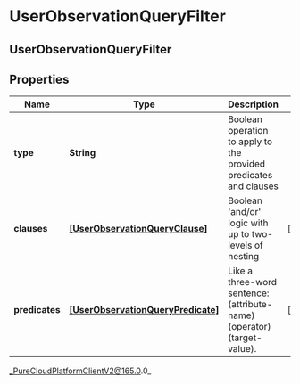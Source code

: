 # UserObservationQueryFilter

## UserObservationQueryFilter

## Properties

|Name | Type | Description | Notes|
|------------ | ------------- | ------------- | -------------|
| **type** | **String** | Boolean operation to apply to the provided predicates and clauses | |
| **clauses** | [**[UserObservationQueryClause]**]([UserObservationQueryClause]) | Boolean &#39;and/or&#39; logic with up to two-levels of nesting | [optional] |
| **predicates** | [**[UserObservationQueryPredicate]**]([UserObservationQueryPredicate]) | Like a three-word sentence: (attribute-name) (operator) (target-value). | [optional] |



_PureCloudPlatformClientV2@165.0.0_
